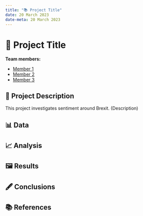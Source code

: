 ```yaml
---
title: "📚 Project Title"
date: 20 March 2023
date-meta: 20 March 2023
---
```


# 🤖 Project Title

**Team members:** 

- [Member 1]()
- [Member 2]()
- [Member 3]()

## 📝 Project Description
This project investigates sentiment around Brexit. (Description)

## 📊 Data

## 📈 Analysis

## 🖼️ Results

## 🖋️ Conclusions

## 📚 References